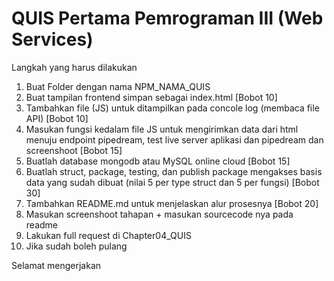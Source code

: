 # QUIS Pertama Pemrograman III (Web Services)

Langkah yang harus dilakukan

1. Buat Folder dengan nama NPM_NAMA_QUIS
2. Buat tampilan frontend simpan sebagai index.html [Bobot 10]
3. Tambahkan file (JS) untuk ditampilkan pada concole log (membaca file API) [Bobot 10]
4. Masukan fungsi kedalam file JS untuk mengirimkan data dari html menuju endpoint pipedream, test live server aplikasi dan pipedream dan screenshoot [Bobot 15]
5. Buatlah database mongodb atau MySQL online cloud [Bobot 15]
6. Buatlah struct, package, testing, dan publish package mengakses basis data yang sudah dibuat (nilai 5 per type struct dan 5 per fungsi) [Bobot 30]
7. Tambahkan README.md untuk menjelaskan alur prosesnya [Bobot 20]
8. Masukan screenshoot tahapan + masukan sourcecode nya pada readme 
9. Lakukan full request di Chapter04_QUIS
10. Jika sudah boleh pulang

Selamat mengerjakan
